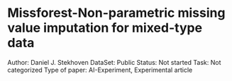 # Missforest-Non-parametric missing value imputation for mixed-type data

Author: Daniel J. Stekhoven
DataSet: Public
Status: Not started
Task: Not categorized
Type of paper: AI-Experiment, Experimental article